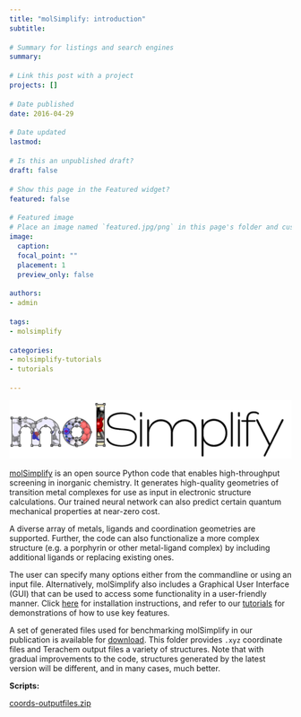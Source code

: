 ```yaml
---
title: "molSimplify: introduction"
subtitle: 

# Summary for listings and search engines
summary: 

# Link this post with a project
projects: []

# Date published
date: 2016-04-29

# Date updated
lastmod: 

# Is this an unpublished draft?
draft: false

# Show this page in the Featured widget?
featured: false

# Featured image
# Place an image named `featured.jpg/png` in this page's folder and customize its options here.
image:
  caption: 
  focal_point: ""
  placement: 1
  preview_only: false

authors:
- admin

tags:
- molsimplify

categories:
- molsimplify-tutorials
- tutorials

---
```

![](logo_0.png)


[molSimplify](http://onlinelibrary.wiley.com/doi/10.1002/jcc.24437/full) is an open source Python code that enables high-throughput screening in inorganic chemistry. It generates high-quality geometries of transition metal complexes for use as input in electronic structure calculations. Our trained neural network can also predict certain quantum mechanical properties at near-zero cost.


A diverse array of metals, ligands and coordination geometries are supported. Further, the code can also functionalize a more complex structure (e.g. a porphyrin or other metal-ligand complex) by including additional ligands or replacing existing ones.


The user can specify many options either from the commandline or using an input file. Alternatively, molSimplify also includes a Graphical User Interface (GUI) that can be used to access some functionality in a user-friendly manner. Click [here](../2021-10-27-installing-molsimplify/) for installation instructions, and refer to our [tutorials](../../category/molsimplify-tutorials/) for demonstrations of how to use key features.


A set of generated files used for benchmarking molSimplify in our publication is available for [download](coords-outputfiles.zip). This folder provides `.xyz` coordinate files and Terachem output files a variety of structures. Note that with gradual improvements to the code, structures generated by the latest version will be different, and in many cases, much better.


**Scripts:**

[coords-outputfiles.zip](coords-outputfiles.zip)
